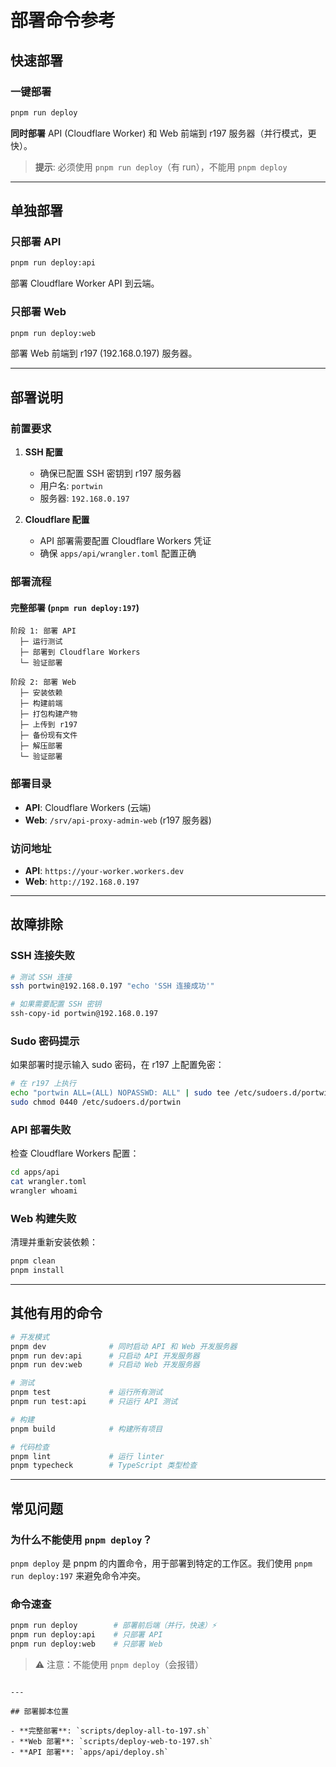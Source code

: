 # 部署命令参考

## 快速部署

### 一键部署

```bash
pnpm run deploy
```

**同时部署** API (Cloudflare Worker) 和 Web 前端到 r197 服务器（并行模式，更快）。

> **提示**: 必须使用 `pnpm run deploy`（有 run），不能用 `pnpm deploy`

---

## 单独部署

### 只部署 API
```bash
pnpm run deploy:api
```
部署 Cloudflare Worker API 到云端。

### 只部署 Web
```bash
pnpm run deploy:web
```
部署 Web 前端到 r197 (192.168.0.197) 服务器。

---

## 部署说明

### 前置要求

1. **SSH 配置**
   - 确保已配置 SSH 密钥到 r197 服务器
   - 用户名: `portwin`
   - 服务器: `192.168.0.197`

2. **Cloudflare 配置**
   - API 部署需要配置 Cloudflare Workers 凭证
   - 确保 `apps/api/wrangler.toml` 配置正确

### 部署流程

#### 完整部署 (`pnpm run deploy:197`)
```
阶段 1: 部署 API
  ├─ 运行测试
  ├─ 部署到 Cloudflare Workers
  └─ 验证部署

阶段 2: 部署 Web
  ├─ 安装依赖
  ├─ 构建前端
  ├─ 打包构建产物
  ├─ 上传到 r197
  ├─ 备份现有文件
  ├─ 解压部署
  └─ 验证部署
```

### 部署目录

- **API**: Cloudflare Workers (云端)
- **Web**: `/srv/api-proxy-admin-web` (r197 服务器)

### 访问地址

- **API**: `https://your-worker.workers.dev`
- **Web**: `http://192.168.0.197`

---

## 故障排除

### SSH 连接失败
```bash
# 测试 SSH 连接
ssh portwin@192.168.0.197 "echo 'SSH 连接成功'"

# 如果需要配置 SSH 密钥
ssh-copy-id portwin@192.168.0.197
```

### Sudo 密码提示
如果部署时提示输入 sudo 密码，在 r197 上配置免密：
```bash
# 在 r197 上执行
echo "portwin ALL=(ALL) NOPASSWD: ALL" | sudo tee /etc/sudoers.d/portwin
sudo chmod 0440 /etc/sudoers.d/portwin
```

### API 部署失败
检查 Cloudflare Workers 配置：
```bash
cd apps/api
cat wrangler.toml
wrangler whoami
```

### Web 构建失败
清理并重新安装依赖：
```bash
pnpm clean
pnpm install
```

---

## 其他有用的命令

```bash
# 开发模式
pnpm dev              # 同时启动 API 和 Web 开发服务器
pnpm run dev:api      # 只启动 API 开发服务器
pnpm run dev:web      # 只启动 Web 开发服务器

# 测试
pnpm test             # 运行所有测试
pnpm run test:api     # 只运行 API 测试

# 构建
pnpm build            # 构建所有项目

# 代码检查
pnpm lint             # 运行 linter
pnpm typecheck        # TypeScript 类型检查
```

---

## 常见问题

### 为什么不能使用 `pnpm deploy`？

`pnpm deploy` 是 pnpm 的内置命令，用于部署到特定的工作区。我们使用 `pnpm run deploy:197` 来避免命令冲突。

### 命令速查

```bash
pnpm run deploy        # 部署前后端（并行，快速）⚡
pnpm run deploy:api    # 只部署 API
pnpm run deploy:web    # 只部署 Web
```

> ⚠️ 注意：不能使用 `pnpm deploy`（会报错）
```

---

## 部署脚本位置

- **完整部署**: `scripts/deploy-all-to-197.sh`
- **Web 部署**: `scripts/deploy-web-to-197.sh`
- **API 部署**: `apps/api/deploy.sh`
